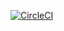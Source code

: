 [![CircleCI](https://circleci.com/gh/korektur/distributed-scheduler.svg?style=svg)](https://circleci.com/gh/korektur/distributed-scheduler)
